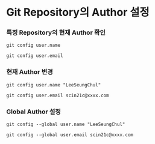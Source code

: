 # Git Repository의 Author 설정

### 특정 Repository의 현재 Author 확인
```git config user.name```

```git config user.email```

### 현재 Author 변경
```git config user.name "LeeSeungChul"```

```git config user.email scin21c@xxxx.com```

### Global Author 설정
```git config --global user.name "LeeSeungChul"```

```git config --global user.email scin21c@xxxx.com```